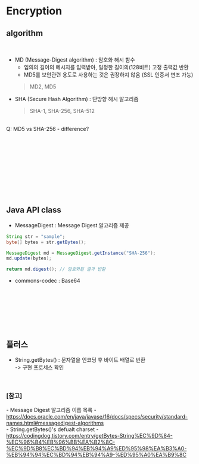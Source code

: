 # Encryption

## algorithm

<br>

* MD (Message-Digest algorithm) : 암호화 해시 함수
  - 임의의 길이의 메시지를 입력받아, 일정한 길이의(128비트) 고정 출력값 반환
  - MD5를 보안관련 용도로 사용하는 것은 권장하지 않음 (SSL 인증서 변조 가능)
  > MD2, MD5
* SHA (Secure Hash Algorithm) : 단방향 해시 알고리즘
  > SHA-1, SHA-256, SHA-512

<br>
 Q: MD5 vs SHA-256 - difference?


<br><br><br>
<br><br><br>
<br><br><br>

## Java API class

* MessageDigest : Message Digest 알고리즘 제공
  
``` java
String str = "sample";
byte[] bytes = str.getBytes();

MessageDigest md = MessageDigest.getInstance("SHA-256");
md.update(bytes);

return md.digest(); // 암호화된 결과 반환

```


* commons-codec : Base64

<br><br><br>
<br><br><br>

## 플러스

* String.getBytes() : 문자열을 인코딩 후 바이트 배열로 반환 <br>
  -> 구현 프로세스 확인


<br>

### [참고] <br>
  *-*  Message Digest 알고리즘 이름 목록 - https://docs.oracle.com/en/java/javase/16/docs/specs/security/standard-names.html#messagedigest-algorithms <br>
  *-* String.getBytes()'s defualt charset - https://codingdog.tistory.com/entry/getBytes-String%EC%9D%84-%EC%96%B4%EB%96%BB%EA%B2%8C-%EC%9D%B8%EC%BD%94%EB%94%A9%ED%95%98%EA%B3%A0-%EB%94%94%EC%BD%94%EB%94%A9-%ED%95%A0%EA%B9%8C <br>
  
